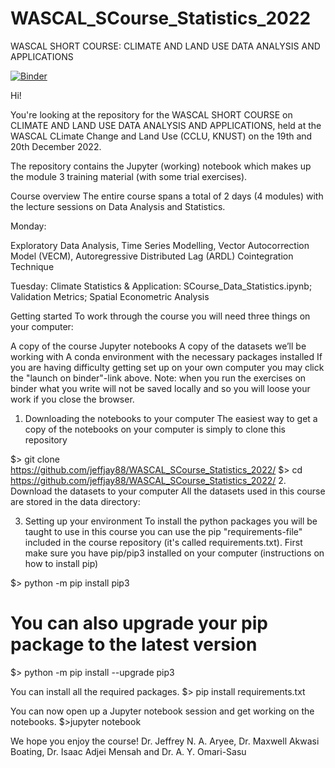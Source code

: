 # WASCAL_SCourse_Statistics_2022
WASCAL SHORT COURSE: CLIMATE AND LAND USE DATA ANALYSIS AND APPLICATIONS


[![Binder](https://mybinder.org/badge_logo.svg)](https://mybinder.org/v2/gh/jeffjay88/WASCAL_SCourse_Statistics_2022/master?labpath=SCourse_Data_Statistics.ipynb)


Hi!

You're looking at the repository for the WASCAL SHORT COURSE on CLIMATE AND LAND USE DATA ANALYSIS AND APPLICATIONS, held at the WASCAL CLimate Change and Land Use (CCLU, KNUST) on the 19th and 20th December 2022.

The repository contains the Jupyter (working) notebook which makes up the module 3 training material (with some trial exercises).

Course overview
The entire course spans a total of 2 days (4 modules) with the lecture sessions on Data Analysis and Statistics.



Monday:

Exploratory Data Analysis, Time Series Modelling, Vector Autocorrection Model (VECM), Autoregressive Distributed Lag (ARDL) Cointegration Technique

Tuesday:
Climate Statistics & Application:  SCourse_Data_Statistics.ipynb;
Validation Metrics; 
Spatial Econometric Analysis 



Getting started
To work through the course you will need three things on your computer:

A copy of the course Jupyter notebooks
A copy of the datasets we’ll be working with
A conda environment with the necessary packages installed
If you are having difficulty getting set up on your own computer you may click the "launch on binder"-link above. Note: when you run the exercises on binder what you write will not be saved locally and so you will loose your work if you close the browser.

1. Downloading the notebooks to your computer
The easiest way to get a copy of the notebooks on your computer is simply to clone this repository

$> git clone https://github.com/jeffjay88/WASCAL_SCourse_Statistics_2022/
$> cd https://github.com/jeffjay88/WASCAL_SCourse_Statistics_2022/
2. Download the datasets to your computer
All the datasets used in this course are stored in the data directory:


3. Setting up your environment
To install the python packages you will be taught to use in this course you can use the pip "requirements-file" included in the course repository (it's called requirements.txt). First make sure you have pip/pip3 installed on your computer (instructions on how to install pip)

$> python -m pip install pip3

# You can also upgrade your pip package to the latest version
$> python -m pip install --upgrade pip3

You can install all the required packages.
$> pip install requirements.txt

You can now open up a Jupyter notebook session and get working on the notebooks.
$>jupyter notebook

We hope you enjoy the course!
Dr. Jeffrey N. A. Aryee, Dr. Maxwell Akwasi Boating, Dr. Isaac Adjei Mensah and Dr. A. Y. Omari-Sasu
